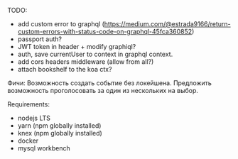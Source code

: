 TODO:
- add custom error to graphql (https://medium.com/@estrada9166/return-custom-errors-with-status-code-on-graphql-45fca360852)
- passport auth? 
- JWT token in header + modify graphiql?
- auth, save currentUser to context in graphql context.
- add cors headers middleware (allow from all?)
- attach bookshelf to the koa ctx?

Фичи:
Возможность создать событие без локейшена.
Предложить возможность проголосовать за один из нескольких на выбор.

Requirements:
- nodejs LTS
- yarn (npm globally installed)
- knex (npm globally installed)
- docker
- mysql workbench
